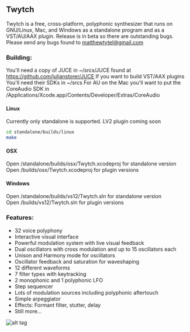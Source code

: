 ## Twytch
Twytch is a free, cross-platform, polyphonic synthesizer that runs on GNU/Linux, Mac, and Windows as a standalone program and as a VST/AU/AAX plugin. Release is in beta so there are outstanding bugs. Please send any bugs found to matthewtytel@gmail.com

### Building:
You'll need a copy of JUCE in ~/srcs/JUCE found at https://github.com/julianstorer/JUCE
If you want to build VST/AAX plugins You'll need their SDKs in ~/srcs
For AU on the Mac you'll want to put the CoreAudio SDK in /Applications/Xcode.app/Contents/Developer/Extras/CoreAudio
#### Linux
Currently only standalone is supported. LV2 plugin coming soon
```bash
cd standalone/builds/linux
make
```

#### OSX
Open /standalone/builds/osx/Twytch.xcodeproj for standalone version  
Open /builds/osx/Twytch.xcodeproj for plugin versions

#### Windows
Open /standalone/builds/vs12/Twytch.sln for standalone version  
Open /builds/vs12/Twytch.sln for plugin versions

### Features:
 - 32 voice polyphony
 - Interactive visual interface
 - Powerful modulation system with live visual feedback
 - Dual oscillators with cross modulation and up to 15 oscillators each
 - Unison and Harmony mode for oscillators
 - Oscillator feedback and saturation for waveshaping
 - 12 different waveforms
 - 7 filter types with keytracking
 - 2 monophonic and 1 polyphonic LFO
 - Step sequencer
 - Lots of modulation sources including polyphonic aftertouch
 - Simple arpeggiator
 - Effects: Formant filter, stutter, delay
 - Still more...

![alt tag](http://tytel.org/static/images/twytch_screenshot.png)
